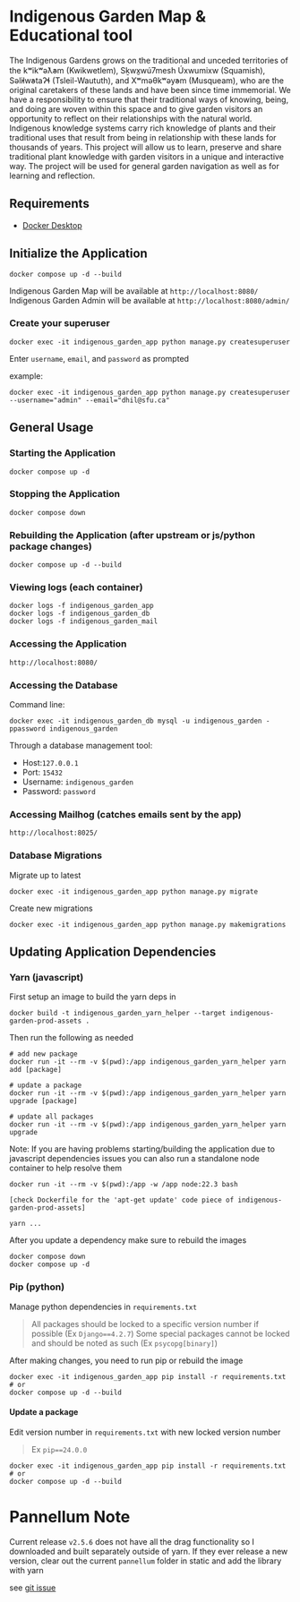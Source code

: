 # Indigenous Garden Map & Educational tool

The Indigenous Gardens grows on the traditional and unceded territories of the kʷikʷəƛ̓əm (Kwikwetlem), Sḵwx̱wú7mesh Úxwumixw (Squamish), Səl̓ilw̓ətaʔɬ (Tsleil-Waututh), and Xʷməθkʷəy̓əm (Musqueam), who are the original caretakers of these lands and have been since time immemorial. We have a responsibility to ensure that their traditional ways of knowing, being, and doing are woven within this space and to give garden visitors an opportunity to reflect on their relationships with the natural world. Indigenous knowledge systems carry rich knowledge of plants and their traditional uses that result from being in relationship with these lands for thousands of years. This project will allow us to learn, preserve and share traditional plant knowledge with garden visitors in a unique and interactive way. The project will be used for general garden navigation as well as for learning and reflection.


## Requirements

- [Docker Desktop](https://www.docker.com/products/docker-desktop/)

## Initialize the Application

    docker compose up -d --build

Indigenous Garden Map will be available at `http://localhost:8080/`
Indigenous Garden Admin will be available at `http://localhost:8080/admin/`

### Create your superuser

    docker exec -it indigenous_garden_app python manage.py createsuperuser

Enter `username`, `email`, and `password` as prompted

example:

    docker exec -it indigenous_garden_app python manage.py createsuperuser --username="admin" --email="dhil@sfu.ca"

## General Usage

### Starting the Application

    docker compose up -d

### Stopping the Application

    docker compose down

### Rebuilding the Application (after upstream or js/python package changes)

    docker compose up -d --build

### Viewing logs (each container)

    docker logs -f indigenous_garden_app
    docker logs -f indigenous_garden_db
    docker logs -f indigenous_garden_mail

### Accessing the Application

    http://localhost:8080/

### Accessing the Database

Command line:

    docker exec -it indigenous_garden_db mysql -u indigenous_garden -ppassword indigenous_garden

Through a database management tool:
- Host:`127.0.0.1`
- Port: `15432`
- Username: `indigenous_garden`
- Password: `password`

### Accessing Mailhog (catches emails sent by the app)

    http://localhost:8025/

### Database Migrations

Migrate up to latest

    docker exec -it indigenous_garden_app python manage.py migrate

Create new migrations

    docker exec -it indigenous_garden_app python manage.py makemigrations

## Updating Application Dependencies

### Yarn (javascript)

First setup an image to build the yarn deps in

    docker build -t indigenous_garden_yarn_helper --target indigenous-garden-prod-assets .

Then run the following as needed

    # add new package
    docker run -it --rm -v $(pwd):/app indigenous_garden_yarn_helper yarn add [package]

    # update a package
    docker run -it --rm -v $(pwd):/app indigenous_garden_yarn_helper yarn upgrade [package]

    # update all packages
    docker run -it --rm -v $(pwd):/app indigenous_garden_yarn_helper yarn upgrade

Note: If you are having problems starting/building the application due to javascript dependencies issues you can also run a standalone node container to help resolve them

    docker run -it --rm -v $(pwd):/app -w /app node:22.3 bash

    [check Dockerfile for the 'apt-get update' code piece of indigenous-garden-prod-assets]

    yarn ...

After you update a dependency make sure to rebuild the images

    docker compose down
    docker compose up -d

### Pip (python)

Manage python dependencies in `requirements.txt`
>All packages should be locked to a specific version number if possible (Ex `Django==4.2.7`)
>Some special packages cannot be locked and should be noted as such (Ex `psycopg[binary]`)

After making changes, you need to run pip or rebuild the image

    docker exec -it indigenous_garden_app pip install -r requirements.txt
    # or
    docker compose up -d --build

#### Update a package

Edit version number in `requirements.txt` with new locked version number
>Ex `pip==24.0.0`

    docker exec -it indigenous_garden_app pip install -r requirements.txt
    # or
    docker compose up -d --build


# Pannellum Note

Current release `v2.5.6` does not have all the drag functionality so I downloaded and built separately outside of yarn. If they ever release a new version, clear out the current `pannellum` folder in static and add the library with yarn

see [git issue](https://github.com/mpetroff/pannellum/issues/1182)